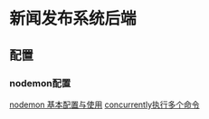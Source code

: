 # 新闻发布系统后端

## 配置
### nodemon配置
[nodemon 基本配置与使用](https://blog.csdn.net/qq_36727756/article/details/88797699)
[concurrently执行多个命令](https://www.npmjs.com/package/concurrently)
